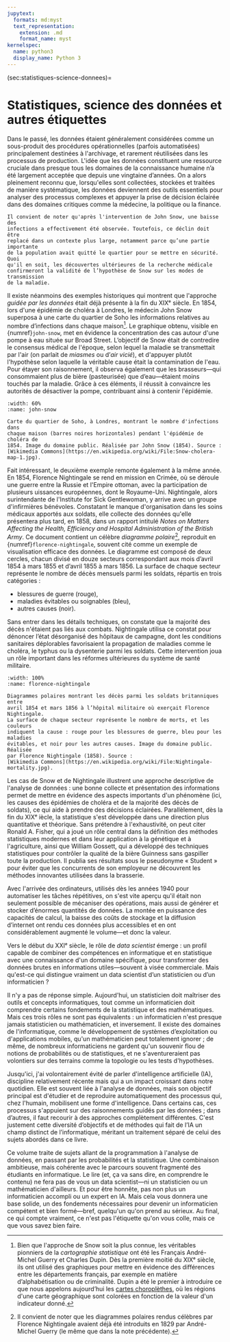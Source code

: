 ```yaml
---
jupytext:
  formats: md:myst
  text_representation:
    extension: .md
    format_name: myst
kernelspec:
  name: python3
  display_name: Python 3
---
```


(sec:statistiques-science-donnees)=
# Statistiques, science des données et autres étiquettes

Dans le passé, les données étaient généralement considérées comme un
sous-produit des procédures opérationnelles (parfois automatisées)
principalement destinées à l'archivage, et rarement réutilisées dans les
processus de production. L'idée que les données constituent une ressource
cruciale dans presque tous les domaines de la connaissance humaine n’a été
largement acceptée que depuis une vingtaine d’années. On a alors pleinement
reconnu que, lorsqu'elles sont collectées, stockées et traitées de manière
systématique, les données deviennent des outils essentiels pour analyser des
processus complexes et appuyer la prise de décision éclairée dans des domaines
critiques comme la médecine, la politique ou la finance.

```{margin}
Il convient de noter qu'après l'intervention de John Snow, une baisse des
infections a effectivement été observée. Toutefois, ce déclin doit être
replacé dans un contexte plus large, notamment parce qu’une partie importante
de la population avait quitté le quartier pour se mettre en sécurité. Quoi
qu'il en soit, les découvertes ultérieures de la recherche médicale
confirmeront la validité de l’hypothèse de Snow sur les modes de transmission
de la maladie.
```

Il existe néanmoins des exemples historiques qui montrent que l'approche
_guidée par les données_ était déjà présente à la fin du XIXᵉ siècle. En 1854,
lors d'une épidémie de choléra à Londres, le médecin John Snow superposa à une
carte du quartier de Soho les informations relatives au nombre d’infections
dans chaque maison[^cartografie]. Le graphique obtenu, visible en
{numref}`john-snow`, met en évidence la concentration des cas autour d'une
pompe à eau située sur Broad Street. L’objectif de Snow était de contredire le
consensus médical de l'époque, selon lequel la maladie se transmettait par
l'air (on parlait de _miasmes_ ou d’_air vicié_), et d'appuyer plutôt
l'hypothèse selon laquelle la véritable cause était la contamination de l'eau.
Pour étayer son raisonnement, il observa également que les brasseurs&mdash;qui
consommaient plus de bière (pasteurisée) que d’eau&mdash;étaient moins touchés
par la maladie. Grâce à ces éléments, il réussit à convaincre les autorités de
désactiver la pompe, contribuant ainsi à contenir l'épidémie.

```{figure} https://upload.wikimedia.org/wikipedia/commons/archive/2/27/20201116211939%21Snow-cholera-map-1.jpg
:width: 60%
:name: john-snow

Carte du quartier de Soho, à Londres, montrant le nombre d'infections dans
chaque maison (barres noires horizontales) pendant l'épidémie de choléra de
1854. Image du domaine public. Réalisée par John Snow (1854). Source :
[Wikimedia Commons](https://en.wikipedia.org/wiki/File:Snow-cholera-map-1.jpg).
```

Fait intéressant, le deuxième exemple remonte également à la même année. En
1854, Florence Nightingale se rend en mission en Crimée, où se déroule une
guerre entre la Russie et l'Empire ottoman, avec la participation de plusieurs 
uissances européennes, dont le Royaume-Uni. Nightingale, alors surintendante de
l'Institute for Sick Gentlewoman, y arrive avec un groupe d'infirmières
bénévoles. Constatant le manque d'organisation dans les soins médicaux apportés
aux soldats, elle collecte des données qu'elle présentera plus tard, en 1858,
dans un rapport intitulé _Notes on Matters Affecting the Health, Efficiency and
Hospital Administration of the British Army_. Ce document contient un célèbre
_diagramme polaire_[^polaire], reproduit en {numref}`florence-nightingale`,
souvent cité comme un exemple de visualisation efficace des données. Le
diagramme est composé de deux cercles, chacun divisé en douze secteurs
correspondant aux mois d’avril 1854 à mars 1855 et d’avril 1855 à mars 1856. La
surface de chaque secteur représente le nombre de décès mensuels parmi les
soldats, répartis en trois catégories :

- blessures de guerre (rouge),
- maladies évitables ou soignables (bleu),
- autres causes (noir).

Sans entrer dans les détails techniques, on constate que la majorité des décès
n'étaient pas liés aux combats. Nightingale utilisa ce constat pour dénoncer
l’état désorganisé des hôpitaux de campagne, dont les conditions sanitaires
déplorables favorisaient la propagation de maladies comme le choléra, le typhus
ou la dysenterie parmi les soldats. Cette intervention joua un rôle important
dans les réformes ultérieures du système de santé militaire.

```{figure} https://upload.wikimedia.org/wikipedia/commons/archive/1/17/20201105141904%21Nightingale-mortality.jpg
:width: 100%
:name: florence-nightingale

Diagrammes polaires montrant les décès parmi les soldats britanniques entre
avril 1854 et mars 1856 à l’hôpital militaire où exerçait Florence Nightingale.
La surface de chaque secteur représente le nombre de morts, et les couleurs
indiquent la cause : rouge pour les blessures de guerre, bleu pour les maladies
évitables, et noir pour les autres causes. Image du domaine public. Réalisée
par Florence Nightingale (1858). Source :
[Wikimedia Commons](https://en.wikipedia.org/wiki/File:Nightingale-mortality.jpg).
```

Les cas de Snow et de Nightingale illustrent une approche descriptive de
l'analyse de données : une bonne collecte et présentation des informations
permet de mettre en évidence des aspects importants d'un phénomène (ici, les
causes des épidémies de choléra et de la majorité des décès de soldats), ce qui
aide à prendre des décisions éclairées. Parallèlement, dès la fin du XIXᵉ 
iècle, la statistique s'est développée dans une direction plus quantitative et
théorique. Sans prétendre à l'exhaustivité, on peut citer Ronald A. Fisher, qui
a joué un rôle central dans la définition des méthodes statistiques modernes et
dans leur application à la génétique et à l'agriculture, ainsi que William
Gossett, qui a développé des techniques statistiques pour contrôler la qualité
de la bière Guinness sans gaspiller toute la production. Il publia ses
résultats sous le pseudonyme « Student » pour éviter que les concurrents de son
employeur ne découvrent les méthodes innovantes utilisées dans la brasserie.

Avec l'arrivée des ordinateurs, utilisés dès les années 1940 pour automatiser
les tâches répétitives, on s'est vite aperçu qu'il était non seulement possible
de mécaniser des opérations, mais aussi de générer et stocker d’énormes
quantités de données. La montée en puissance des capacités de calcul, la baisse
des coûts de stockage et la diffusion d’internet ont rendu ces données plus
accessibles et en ont considérablement augmenté le volume&mdash;et donc la
valeur.

Vers le début du XXIᵉ siècle, le rôle de _data scientist_ émerge : un profil
capable de combiner des compétences en informatique et en statistique avec une
connaissance d'un domaine spécifique, pour transformer des données brutes en
informations utiles&mdash;souvent à visée commerciale. Mais qu'est-ce qui
distingue vraiment un data scientist d’un statisticien ou d’un informaticien ?

Il n'y a pas de réponse simple. Aujourd'hui, un statisticien doit maîtriser des
outils et concepts informatiques, tout comme un informaticien doit comprendre
certains fondements de la statistique et des mathématiques. Mais ces trois
rôles ne sont pas équivalents : un informaticien n'est presque jamais
statisticien ou mathématicien, et inversement. Il existe des domaines de
l'informatique, comme le développement de systèmes d’exploitation ou
d'applications mobiles, qu'un mathématicien peut totalement ignorer ; de même,
de nombreux informaticiens ne gardent qu'un souvenir flou de notions de
probabilités ou de statistiques, et ne s'aventureraient pas volontiers sur des
terrains comme la topologie ou les tests d'hypothèses.

Jusqu'ici, j'ai volontairement évité de parler d'intelligence artificielle
(IA), discipline relativement récente mais qui a un impact croissant dans
notre quotidien. Elle est souvent liée à l'analyse de données, mais son
objectif principal est d'étudier et de reproduire automatiquement des processus
qui, chez l'humain, mobilisent une forme d'intelligence. Dans certains cas, ces
processus s'appuient sur des raisonnements guidés par les données ; dans
d’autres, il faut recourir à des approches complètement différentes. C'est
justement cette diversité d’objectifs et de méthodes qui fait de l’IA un champ
distinct de l’informatique, méritant un traitement séparé de celui des sujets
abordés dans ce livre.

Ce volume traite de sujets allant de la programmation à l'analyse de données,
en passant par les probabilités et la statistique. Une combinaison ambitieuse,
mais cohérente avec le parcours souvent fragmenté des étudiants en
informatique. Le lire (et, ça va sans dire, en comprendre le contenu) ne fera
pas de vous un data scientist&mdash;ni un statisticien ou un mathématicien
d'ailleurs. Et pour être honnête, pas non plus un informaticien accompli ou un
expert en IA. Mais cela vous donnera une base solide, un des fondements
nécessaires pour devenir un informaticien compétent et bien formé&mdash;bref,
quelqu'un qu'on prend au sérieux. Au final, ce qui compte vraiment, ce n'est
pas l'étiquette qu'on vous colle, mais ce que vous savez bien faire.

[^cartografie]: Bien que l'approche de Snow soit la plus connue, les véritables
pionniers de la _cartographie statistique_ ont été les Français André-Michel
Guerry et Charles Dupin. Dès la première moitié du XIXᵉ siècle, ils ont utilisé
des graphiques pour mettre en évidence des différences entre les départements
français, par exemple en matière d’alphabétisation ou de criminalité. Dupin a
été le premier à introduire ce que nous appelons aujourd’hui les
[cartes choroplèthes](https://fr.wikipedia.org/wiki/Carte_choropl%C3%A8the), où
les régions d'une carte géographique sont colorées en fonction de la valeur
d'un indicateur donné.

[^polaire]: Il convient de noter que les diagrammes polaires rendus célèbres par
Florence Nightingale avaient déjà été introduits en 1829 par André-Michel
Guerry (le même que dans la note précédente).
